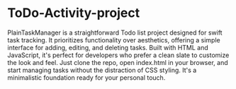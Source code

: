 # ToDo-Activity-project

PlainTaskManager is a straightforward Todo list project designed for swift task tracking. It prioritizes functionality over aesthetics, offering a simple interface for adding, editing, and deleting tasks. Built with HTML and JavaScript, it's perfect for developers who prefer a clean slate to customize the look and feel. Just clone the repo, open index.html in your browser, and start managing tasks without the distraction of CSS styling. It's a minimalistic foundation ready for your personal touch.

